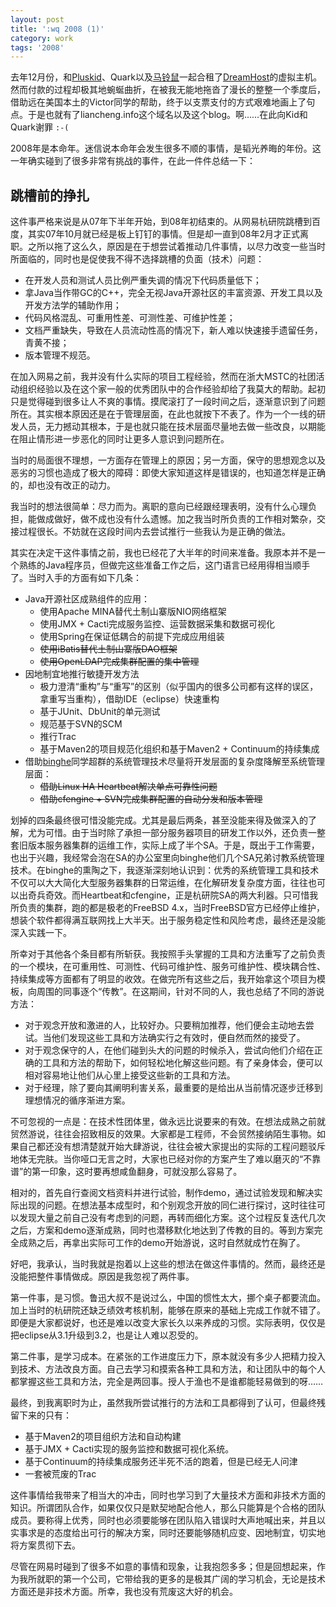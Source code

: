 ```yaml
---
layout: post
title: ':wq 2008 (1)'
category: work
tags: '2008'
---
```


去年12月份，和[Pluskid](http://blog.pluskid.org)、Quark以及[马铃鼠](http://hi.baidu.com/chenshuzju)一起合租了[DreamHost](http://www.dreamhost.com)的虚拟主机。然而付款的过程却极其地蜿蜒曲折，在被我无能地拖沓了漫长的整整一个季度后，借助远在美国本土的Victor同学的帮助，终于以支票支付的方式艰难地画上了句点。于是也就有了liancheng.info这个域名以及这个blog。啊……在此向Kid和Quark谢罪 `:-(`

2008年是本命年。迷信说本命年会发生很多不顺的事情，是韬光养晦的年份。这一年确实碰到了很多非常有挑战的事件，在此一件件总结一下：

## 跳槽前的挣扎

这件事严格来说是从07年下半年开始，到08年初结束的。从网易杭研院跳槽到百度，其实07年10月就已经是板上钉钉的事情。但是却一直到08年2月才正式离职。之所以拖了这么久，原因是在于想尝试着推动几件事情，以尽力改变一些当时所面临的，同时也是促使我不得不选择跳槽的负面（技术）问题：

*   在开发人员和测试人员比例严重失调的情况下代码质量低下；
*   拿Java当作带GC的C++，完全无视Java开源社区的丰富资源、开发工具以及开发方法学的辅助作用；
*   代码风格混乱、可重用性差、可测性差、可维护性差；
*   文档严重缺失，导致在人员流动性高的情况下，新人难以快速接手遗留任务，青黄不接；
*   版本管理不规范。

在加入网易之前，我并没有什么实际的项目工程经验，然而在浙大MSTC的社团活动组织经验以及在这个家一般的优秀团队中的合作经验却给了我莫大的帮助。起初只是觉得碰到很多让人不爽的事情。摸爬滚打了一段时间之后，逐渐意识到了问题所在。其实根本原因还是在于管理层面，在此也就按下不表了。作为一个一线的研发人员，无力撼动其根本，于是也就只能在技术层面尽量地去做一些改良，以期能在阻止情形进一步恶化的同时让更多人意识到问题所在。

当时的局面很不理想，一方面存在管理上的原因；另一方面，保守的思想观念以及恶劣的习惯也造成了极大的障碍：即使大家知道这样是错误的，也知道怎样是正确的，却也没有改正的动力。

我当时的想法很简单：尽力而为。离职的意向已经跟经理表明，没有什么心理负担，能做成做好，做不成也没有什么遗憾。加之我当时所负责的工作相对繁杂，交接过程很长。不妨就在这段时间内去尝试推行一些我认为是正确的做法。

其实在决定干这件事情之前，我也已经花了大半年的时间来准备。我原本并不是一个熟练的Java程序员，但做完这些准备工作之后，这门语言已经用得相当顺手了。当时入手的方面有如下几条：

*   Java开源社区成熟组件的应用：
    *   使用Apache MINA替代土制山寨版NIO网络框架
    *   使用JMX + Cacti完成服务监控、运营数据采集和数据可视化
    *   使用Spring在保证低耦合的前提下完成应用组装
    *   <del>使用iBatis替代土制山寨版DAO框架</del>
    *   <del>使用OpenLDAP完成集群配置的集中管理</del>
*   因地制宜地推行敏捷开发方法
    *   极力澄清“重构”与“重写”的区别（似乎国内的很多公司都有这样的误区，拿<e>重写</e>当<e>重构</e>），借助IDE（eclipse）快速重构
    *   基于JUnit、DbUnit的单元测试
    *   规范基于SVN的SCM
    *   推行Trac
    *   基于Maven2的项目规范化组织和基于Maven2 + Continuum的持续集成
*   借助[binghe](http://tianchunbinghe.blog.163.com/)同学超群的系统管理技术尽量将开发层面的复杂度降解至系统管理层面：
    *   <del>借助Linux HA Heartbeat解决单点可靠性问题</del>
    *   <del>借助cfengine + SVN完成集群配置的自动分发和版本管理</del>

划掉的四条最终很可惜没能完成。尤其是最后两条，甚至没能来得及做深入的了解，尤为可惜。由于当时除了承担一部分服务器项目的研发工作以外，还负责一整套旧版本服务器集群的运维工作，实际上成了半个SA。于是，既出于工作需要，也出于兴趣，我经常会泡在SA的办公室里向binghe他们几个SA兄弟讨教系统管理技术。在binghe的熏陶之下，我逐渐深刻地认识到：优秀的系统管理工具和技术不仅可以大大简化大型服务器集群的日常运维，在化解研发复杂度方面，往往也可以出奇兵奇效。而Heartbeat和cfengine，正是杭研院SA的两大利器。只可惜我所负责的集群，跑的都是极老的FreeBSD 4.x，当时FreeBSD官方已经停止维护，想装个软件都得满互联网找上大半天。出于服务稳定性和风险考虑，最终还是没能深入实践一下。

所幸对于其他各个条目都有所斩获。我按照手头掌握的工具和方法重写了之前负责的一个模块，在可重用性、可测性、代码可维护性、服务可维护性、模块耦合性、持续集成等方面都有了明显的收效。在做完所有这些之后，我开始拿这个项目为模板，向周围的同事逐个“传教”。在这期间，针对不同的人，我也总结了不同的游说方法：

*   对于观念开放和激进的人，比较好办。只要稍加推荐，他们便会主动地去尝试。当他们发现这些工具和方法确实行之有效时，便自然而然的接受了。
*   对于观念保守的人，在他们碰到头大的问题的时候杀入，尝试向他们介绍在正确的工具和方法的帮助下，如何轻松地化解这些问题。有了亲身体会，便可以相对容易地让他们从心里上接受这些新的工具和方法。
*   对于经理，除了要向其阐明利害关系，最重要的是给出从当前情况逐步迁移到理想情况的循序渐进方案。

不可忽视的一点是：在技术性团体里，做永远比说要来的有效。在想法成熟之前就贸然游说，往往会招致相反的效果。大家都是工程师，不会贸然接纳陌生事物。如果自己都还没有想清楚就开始大肆游说，往往会被大家提出的实际的工程问题驳斥地体无完肤。当你哑口无言之时，大家也已经对你的方案产生了难以磨灭的“不靠谱”的第一印象，这时要再想咸鱼翻身，可就没那么容易了。

相对的，首先自行查阅文档资料并进行试验，制作demo，通过试验发现和解决实际出现的问题。在想法基本成型时，和个别观念开放的同仁进行探讨，这时往往可以发现大量之前自己没有考虑到的问题，再转而细化方案。这个过程反复迭代几次之后，方案和demo逐渐成熟，同时也潜移默化地达到了传教的目的。等到方案完全成熟之后，再拿出实际可工作的demo开始游说，这时自然就成竹在胸了。

好吧，我承认，当时我就是抱着以上这些的想法在做这件事情的。然而，最终还是没能把整件事情做成。原因是我忽视了两件事。

第一件事，是习惯。鲁迅大叔不是说过么，中国的惯性太大，挪个桌子都要流血。加上当时的杭研院还缺乏绩效考核机制，能够在原来的基础上完成工作就不错了。即便是大家都说好，也还是难以改变大家长久以来养成的习惯。实际表明，仅仅是把eclipse从3.1升级到3.2，也是让人难以忍受的。

第二件事，是学习成本。在紧张的工作进度压力下，原本就没有多少人把精力投入到技术、方法改良方面。自己去学习和摸索各种工具和方法，和让团队中的每个人都掌握这些工具和方法，完全是两回事。授人于渔也不是谁都能轻易做到的呀……

最终，到我离职时为止，虽然我所尝试推行的方法和工具都得到了认可，但最终残留下来的只有：

*   基于Maven2的项目组织方法和自动构建
*   基于JMX + Cacti实现的服务监控和数据可视化系统。
*   基于Continuum的持续集成服务还半死不活的跑着，但是已经无人问津
*   一套被荒废的Trac

这件事情给我带来了相当大的冲击，同时也学习到了大量技术方面和非技术方面的知识。所谓团队合作，如果仅仅只是默契地配合他人，那么只能算是个合格的团队成员。要称得上优秀，同时也必须要能够在团队陷入错误时大声地喊出来，并且以实事求是的态度给出可行的解决方案，同时还要能够随机应变、因地制宜，切实地将方案贯彻下去。

尽管在网易时碰到了很多不如意的事情和现象，让我抱怨多多；但是回想起来，作为我所就职的第一个公司，它带给我的更多的是极其广阔的学习机会，无论是技术方面还是非技术方面。所幸，我也没有荒废这大好的机会。
